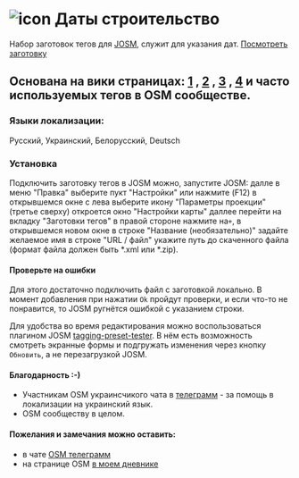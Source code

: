 # ![icon](https://github.com/Sowa1980/Start_Data_preset/blob/master/Data32.png) Даты строительство
Набор заготовок тегов для [JOSM](https://josm.openstreetmap.de/), служит для указания дат.  [Посмотреть заготовку](https://github.com/Sowa1980/Start_Data_preset/blob/master/Start_Data_skrin_RU.png) 
## Основана на вики страницах: [1](https://wiki.openstreetmap.org/wiki/RU:Key:start_date,) , [2](https://wiki.openstreetmap.org/wiki/RU:Key:opening_date) , [3](https://wiki.openstreetmap.org/wiki/RU:Key:check_date) , [4](https://wiki.openstreetmap.org/wiki/RU:Key:building:architecture)  и часто используемых тегов в OSM сообществе.
### Языки локализации: 
Русский, Украинский, Белорусский, Deutsch
### Установка
Подключить заготовку тегов в JOSM можно, запустите JOSM: далле в меню "Правка" выберите пукт "Настройки" или нажмите (F12) в открывшемся окне с лева выберите икону "Параметры проекции" (третье сверху) откроется окно "Настройки карты" даллее перейти на вкладку "Заготовки тегов" в правой стороне нажмите на`+`, в открывшемся новом окне в строке "Название (необязательно)" задайте желаемое имя в строке "URL / файл" укажите путь до скаченного файла (формат файла должен быть *.xml или *.zip).
#### Проверьте на ошибки
Для этого достаточно подключить файл с заготовкой локально. В момент добавления при нажатии `Ok` пройдут проверки, и если что-то не понравится, то JOSM ругнётся ошибкой с указанием строки.

Для удобства во время редактирования можно воспользоваться плагином JOSM [tagging-preset-tester](https://wiki.openstreetmap.org/wiki/JOSM/Plugins/tagging-preset-tester). В нём есть возможность смотреть экранные формы и подгружать изменения через кнопку `Обновить`, а не перезагрузкой JOSM.
#### Благодарность :-)
- Участникам OSM украинсчикого чата в [телеграмм](https://t.me/osmUA)  - за помощь в локализации на украинский язык.
- OSM сообществу в целом.
#### Пожелания и замечания можно оставить:
- в чате [OSM телеграмм](https://t.me/OSM_BelRusUkr) 
- на странице OSM [в моем дневнике](https://www.openstreetmap.org/user/Sowa1980)
